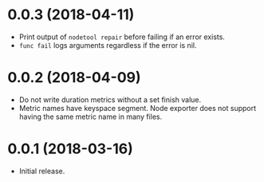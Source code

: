 # 0.0.3 (2018-04-11)

* Print output of `nodetool repair` before failing if an error exists.
* `func fail` logs arguments regardless if the error is nil.

# 0.0.2 (2018-04-09)

* Do not write duration metrics without a set finish value.
* Metric names have keyspace segment. Node exporter does not support having the same metric name in many files.

# 0.0.1 (2018-03-16)

* Initial release.
